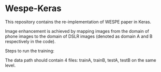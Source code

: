# Wespe-Keras

This repository contains the re-implementation of WESPE paper in Keras. 

Image enhancement is achieved by mapping images from the domain of phone images to the domain of DSLR images (denoted as domain A and B respectively in the code).

Steps to run the training:

The data path should contain 4 files: trainA, trainB, testA, testB on the same level.

